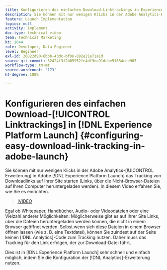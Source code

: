 ```yaml
---
title: Konfigurieren des einfachen Download-Linktrackings in Experience Platform Launch
description: Sie können mit nur wenigen Klicks in der Adobe Analytics-Erweiterung in Experience Platform Launch das Tracking von Downloadlinks auf Ihrer Site starten (Links, über die Nicht-Browser-Dateien auf Ihren Computer heruntergeladen werden). In diesem Video erfahren Sie, wie Sie es einrichten.
feature: Launch Implementation
topics: null
activity: implement
doc-type: technical video
team: Technical Marketing
kt: 1844
role: Developer, Data Engineer
level: Beginner
exl-id: 28822d90-6bbb-43dc-bf98-892e21e71a1d
source-git-commit: 32424f3f2b05952fe4df9ea91dcbe51684cee905
workflow-type: tm+mt
source-wordcount: '173'
ht-degree: 100%

---
```


# Konfigurieren des einfachen Download-[!UICONTROL Linktrackings] in [!DNL Experience Platform Launch] {#configuring-easy-download-link-tracking-in-adobe-launch}

Sie können mit nur wenigen Klicks in der Adobe Analytics-[!UICONTROL Erweiterung] in Adobe [!DNL Experience Platform Launch] das Tracking von Downloadlinks auf Ihrer Site starten (Links, über die Nicht-Browser-Dateien auf Ihren Computer heruntergeladen werden). In diesem Video erfahren Sie, wie Sie es einrichten.

>[!VIDEO](https://video.tv.adobe.com/v/25762/?quality=12)

Egal ob Whitepaper, Handbücher, Audio- oder Videodateien oder eine Vielzahl anderer Möglichkeiten: Möglicherweise gibt es auf Ihrer Site Links, über die Dateien heruntergeladen werden können, die nicht in einem Browser geöffnet werden. Selbst wenn sich diese Dateien in einem Browser öffnen lassen (wie z. B. eine Textdatei), können Sie zuindest auf der Seite keinen [!DNL Analytics]-Code zum Tracking nutzen. Daher muss das Tracking für den Link erfolgen, der zur Download-Datei führt.

Dies ist in [!DNL Experience Platform Launch] sehr schnell und einfach möglich, indem Sie die Konfiguration der [!DNL Analytics]-Erweiterung nutzen.
